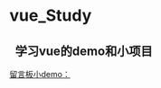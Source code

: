 # vue_Study
##    学习vue的demo和小项目
[留言板小demo：](http://htmlpreview.github.io/?https://github.com/koukaicheng/vue_Study/blob/master/%E7%95%99%E8%A8%80%E6%9D%BF.html)
